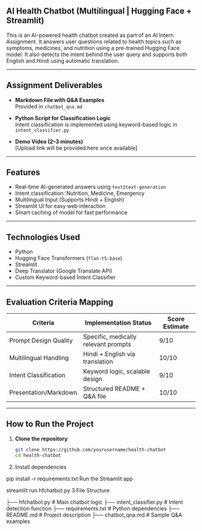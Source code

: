 ## AI Health Chatbot (Multilingual | Hugging Face + Streamlit)

This is an AI-powered health chatbot created as part of an AI Intern Assignment. It answers user questions related to health topics such as symptoms, medicines, and nutrition using a pre-trained Hugging Face model. It also detects the intent behind the user query and supports both English and Hindi using automatic translation.

---

## Assignment Deliverables

- **Markdown File with Q&A Examples**  
  Provided in `chatbot_qna.md`

- **Python Script for Classification Logic**  
  Intent classification is implemented using keyword-based logic in `intent_classifier.py`

- **Demo Video (2–3 minutes)**  
  [Upload link will be provided here once available]

---

## Features

- Real-time AI-generated answers using `text2text-generation`
- Intent classification: Nutrition, Medicine, Emergency
- Multilingual Input (Supports Hindi + English)
- Streamlit UI for easy web interaction
- Smart caching of model for fast performance

---

## Technologies Used

- Python  
- Hugging Face Transformers (`flan-t5-base`)  
- Streamlit  
- Deep Translator (Google Translate API)  
- Custom Keyword-based Intent Classifier

---

## Evaluation Criteria Mapping

| Criteria                 | Implementation Status                  | Score Estimate |
|--------------------------|-----------------------------------------|----------------|
| Prompt Design Quality    | Specific, medically relevant prompts    | 9/10           |
| Multilingual Handling    | Hindi + English via translation         | 10/10          |
| Intent Classification    | Keyword logic, scalable design          | 9/10           |
| Presentation/Markdown    | Structured README + Q&A file            | 10/10          |

---

## How to Run the Project

1. **Clone the repository**
   ```bash
   git clone https://github.com/yourusername/health-chatbot
   cd health-chatbot
2. Install dependencies

pip install -r requirements.txt
Run the Streamlit app

streamlit run hfchatbot.py
3.File Structure

├── hfchatbot.py            # Main chatbot logic
├── intent_classifier.py    # Intent detection function
├── requirements.txt        # Python dependencies
├── README.md               # Project description
├── chatbot_qna.md          # Sample Q&A examples
